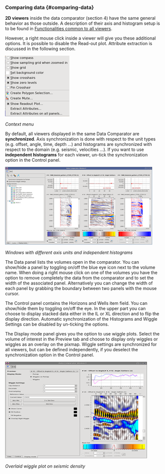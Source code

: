 ### Comparing data {#comparing-data}

**2D viewers** inside the data comparator \(section 4\) have the same general behavior as those outside. A description of their axis and histogram setup is to be found in [Functionalities common to all viewers](/viewers/functionalities_common_to_all_viewers/README.md).

However, a right mouse click inside a viewer will give you these additional options. It is possible to disable the Read-out plot.  Attribute extraction is discussed in the following section.

![](/assets/009_data_comparator.png)

_Context menu_

By default, all viewers displayed in the same Data Comparator are **synchronized**. Axis synchronization is done with respect to the unit types \(e.g. offset, angle, time, depth …\) and histograms are synchronized with respect to the domain \(e.g. seismic, velocities …\). If you want to use **independent histograms** for each viewer, un-tick the synchronization option in the Control panel.

![](/assets/010_data_comparator.png)

_Windows with different axis units and independent histograms_

The Data panel lists the volumes open in the comparator. You can show/hide a panel by toggling on/off the blue eye icon next to the volume name. When doing a right mouse click on one of the volumes you have the option to remove completely the data from the comparator and to set the width of the associated panel. Alternatively you can change the width of each panel by grabbing the boundary between two panels with the mouse cursor.

The Control panel contains the Horizons and Wells item field. You can show/hide them by toggling on/off the eye. In the upper part you can choose to display stacked data either in the IL or XL direction and to flip the display direction. Automatic synchronization of the Histograms and Wiggle Settings can be disabled by un-ticking the options.

The Display mode panel gives you the option to use wiggle plots. Select the volume of interest in the Preview tab and choose to display only wiggles or wiggles as an overlay on the pixmap. Wiggle settings are synchronized for all viewers, but can be defined independently, if you deselect the synchronization option in the Control panel.

![](/assets/011_data_comparator.png)

_Overlaid wiggle plot on seismic density_





